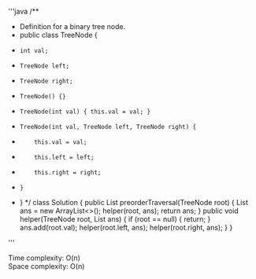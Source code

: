 '''java
/**
 * Definition for a binary tree node.
 * public class TreeNode {
 *     int val;
 *     TreeNode left;
 *     TreeNode right;
 *     TreeNode() {}
 *     TreeNode(int val) { this.val = val; }
 *     TreeNode(int val, TreeNode left, TreeNode right) {
 *         this.val = val;
 *         this.left = left;
 *         this.right = right;
 *     }
 * }
 */
class Solution {
    public List<Integer> preorderTraversal(TreeNode root) {
        List<Integer> ans = new ArrayList<>();
        helper(root, ans);
        return ans;
    }
    public void helper(TreeNode root, List<Integer> ans) {
        if (root == null) {
            return;
        }
        ans.add(root.val);
        helper(root.left, ans);
        helper(root.right, ans);
    }
}

'''

Time complexity: O(n)  
Space complexity: O(n)  
